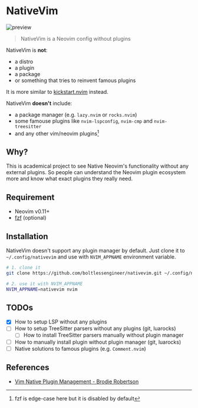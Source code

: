# NativeVim

![preview](https://github.com/boltlessengineer/nativevim/assets/60088301/7d0c6841-6e4c-43e0-8982-dc58328f484c)

> NativeVim is a Neovim config without plugins

NativeVim is **not**:
- a distro
- a plugin
- a package
- or something that tries to reinvent famous plugins

It is more similar to [kickstart.nvim](https://github.com/nvim-lua/kickstart.nvim) instead.

NativeVim **doesn't** include:
- a package manager (e.g. `lazy.nvim` or `rocks.nvim`)
- some famouse plugins like `nvim-lspconfig`, `nvim-cmp` and `nvim-treesitter`
- and any other vim/neovim plugins[^1]

## Why?

This is academical project to see Native Neovim's functionality without any external plugins.
So people can understand the Neovim plugin ecosystem more and know what exact plugins they really need.

## Requirement

- Neovim v0.11+
- [fzf](https://github.com/junegunn/fzf) (optional)

## Installation

NativeVim doesn't support any plugin manager by default.
Just clone it to `~/.config/nativevim` and use with `NVIM_APPNAME` environment variable.

```sh
# 1. clone it
git clone https://github.com/boltlessengineer/nativevim.git ~/.config/nativevim

# 2. use it with NVIM_APPNAME
NVIM_APPNAME=nativevim nvim
```

## TODOs

- [x] How to setup LSP without any plugins
- [ ] How to setup TreeSitter parsers without any plugins (git, luarocks)
    - [ ] How to install TreeSitter parsers manually without plugin manager
- [ ] How to manually install plugin without plugin manager (git, luarocks)
- [ ] Native solutions to famous plugins (e.g. `Comment.nvim`)

## References

- [Vim Native Plugin Management - Brodie Robertson](https://www.youtube.com/watch?v=3fkTCkc687s)

[^1]: fzf is edge-case here but it is disabled by default

[kickstart.nvim]: https://github.com/nvim-lua/kickstart.nvim
